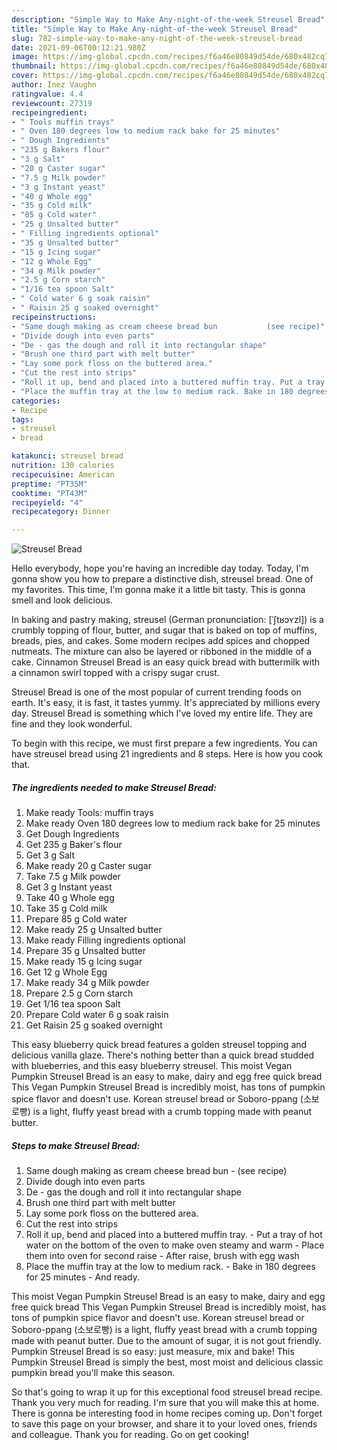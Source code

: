 ```yaml
---
description: "Simple Way to Make Any-night-of-the-week Streusel Bread"
title: "Simple Way to Make Any-night-of-the-week Streusel Bread"
slug: 782-simple-way-to-make-any-night-of-the-week-streusel-bread
date: 2021-09-06T00:12:21.980Z
image: https://img-global.cpcdn.com/recipes/f6a46e80849d54de/680x482cq70/streusel-bread-recipe-main-photo.jpg
thumbnail: https://img-global.cpcdn.com/recipes/f6a46e80849d54de/680x482cq70/streusel-bread-recipe-main-photo.jpg
cover: https://img-global.cpcdn.com/recipes/f6a46e80849d54de/680x482cq70/streusel-bread-recipe-main-photo.jpg
author: Inez Vaughn
ratingvalue: 4.4
reviewcount: 27319
recipeingredient:
- " Tools muffin trays"
- " Oven 180 degrees low to medium rack bake for 25 minutes"
- " Dough Ingredients"
- "235 g Bakers flour"
- "3 g Salt"
- "20 g Caster sugar"
- "7.5 g Milk powder"
- "3 g Instant yeast"
- "40 g Whole egg"
- "35 g Cold milk"
- "85 g Cold water"
- "25 g Unsalted butter"
- " Filling ingredients optional"
- "35 g Unsalted butter"
- "15 g Icing sugar"
- "12 g Whole Egg"
- "34 g Milk powder"
- "2.5 g Corn starch"
- "1/16 tea spoon Salt"
- " Cold water 6 g soak raisin"
- " Raisin 25 g soaked overnight"
recipeinstructions:
- "Same dough making as cream cheese bread bun           (see recipe)"
- "Divide dough into even parts"
- "De - gas the dough and roll it into rectangular shape"
- "Brush one third part with melt butter"
- "Lay some pork floss on the buttered area."
- "Cut the rest into strips"
- "Roll it up, bend and placed into a buttered muffin tray. Put a tray of hot water on the bottom of the oven to make oven steamy and warm Place them into oven for second raise After raise, brush with egg wash"
- "Place the muffin tray at the low to medium rack. Bake in 180 degrees for 25 minutes And ready."
categories:
- Recipe
tags:
- streusel
- bread

katakunci: streusel bread 
nutrition: 130 calories
recipecuisine: American
preptime: "PT35M"
cooktime: "PT43M"
recipeyield: "4"
recipecategory: Dinner

---
```



![Streusel Bread](https://img-global.cpcdn.com/recipes/f6a46e80849d54de/680x482cq70/streusel-bread-recipe-main-photo.jpg)

Hello everybody, hope you're having an incredible day today. Today, I'm gonna show you how to prepare a distinctive dish, streusel bread. One of my favorites. This time, I'm gonna make it a little bit tasty. This is gonna smell and look delicious.

In baking and pastry making, streusel (German pronunciation: [ˈʃtʁɔʏzl]) is a crumbly topping of flour, butter, and sugar that is baked on top of muffins, breads, pies, and cakes. Some modern recipes add spices and chopped nutmeats. The mixture can also be layered or ribboned in the middle of a cake. Cinnamon Streusel Bread is an easy quick bread with buttermilk with a cinnamon swirl topped with a crispy sugar crust.

Streusel Bread is one of the most popular of current trending foods on earth. It's easy, it is fast, it tastes yummy. It's appreciated by millions every day. Streusel Bread is something which I've loved my entire life. They are fine and they look wonderful.


To begin with this recipe, we must first prepare a few ingredients. You can have streusel bread using 21 ingredients and 8 steps. Here is how you cook that.

<!--inarticleads1-->

##### The ingredients needed to make Streusel Bread:

1. Make ready  Tools: muffin trays
1. Make ready  Oven 180 degrees low to medium rack bake for 25 minutes
1. Get  Dough Ingredients
1. Get 235 g Baker&#39;s flour
1. Get 3 g Salt
1. Make ready 20 g Caster sugar
1. Take 7.5 g Milk powder
1. Get 3 g Instant yeast
1. Take 40 g Whole egg
1. Take 35 g Cold milk
1. Prepare 85 g Cold water
1. Make ready 25 g Unsalted butter
1. Make ready  Filling ingredients optional
1. Prepare 35 g Unsalted butter
1. Make ready 15 g Icing sugar
1. Get 12 g Whole Egg
1. Make ready 34 g Milk powder
1. Prepare 2.5 g Corn starch
1. Get 1/16 tea spoon Salt
1. Prepare  Cold water 6 g soak raisin
1. Get  Raisin 25 g soaked overnight


This easy blueberry quick bread features a golden streusel topping and delicious vanilla glaze. There&#39;s nothing better than a quick bread studded with blueberries, and this easy blueberry streusel. This moist Vegan Pumpkin Streusel Bread is an easy to make, dairy and egg free quick bread This Vegan Pumpkin Streusel Bread is incredibly moist, has tons of pumpkin spice flavor and doesn&#39;t use. Korean streusel bread or Soboro-ppang (소보로빵) is a light, fluffy yeast bread with a crumb topping made with peanut butter. 

<!--inarticleads2-->

##### Steps to make Streusel Bread:

1. Same dough making as cream cheese bread bun -           (see recipe)
1. Divide dough into even parts
1. De - gas the dough and roll it into rectangular shape
1. Brush one third part with melt butter
1. Lay some pork floss on the buttered area.
1. Cut the rest into strips
1. Roll it up, bend and placed into a buttered muffin tray. - Put a tray of hot water on the bottom of the oven to make oven steamy and warm - Place them into oven for second raise - After raise, brush with egg wash
1. Place the muffin tray at the low to medium rack. - Bake in 180 degrees for 25 minutes - And ready.


This moist Vegan Pumpkin Streusel Bread is an easy to make, dairy and egg free quick bread This Vegan Pumpkin Streusel Bread is incredibly moist, has tons of pumpkin spice flavor and doesn&#39;t use. Korean streusel bread or Soboro-ppang (소보로빵) is a light, fluffy yeast bread with a crumb topping made with peanut butter. Due to the amount of sugar, it is not gout friendly. Pumpkin Streusel Bread is so easy: just measure, mix and bake! This Pumpkin Streusel Bread is simply the best, most moist and delicious classic pumpkin bread you&#39;ll make this season. 

So that's going to wrap it up for this exceptional food streusel bread recipe. Thank you very much for reading. I'm sure that you will make this at home. There is gonna be interesting food in home recipes coming up. Don't forget to save this page on your browser, and share it to your loved ones, friends and colleague. Thank you for reading. Go on get cooking!
